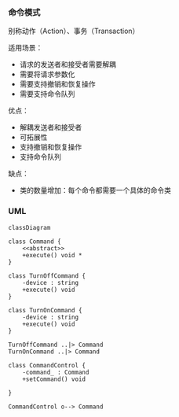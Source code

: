 ### 命令模式

别称动作（Action）、事务（Transaction）

适用场景：
- 请求的发送者和接受者需要解耦
- 需要将请求参数化
- 需要支持撤销和恢复操作
- 需要支持命令队列

优点：
- 解耦发送者和接受者
- 可拓展性
- 支持撤销和恢复操作
- 支持命令队列

缺点：
- 类的数量增加：每个命令都需要一个具体的命令类

### UML

```mermaid
classDiagram

class Command {
    <<abstract>>
    +execute() void *
}

class TurnOffCommand {
    -device : string
    +execute() void
}

class TurnOnCommand {
    -device : string
    +execute() void
}

TurnOffCommand ..|> Command
TurnOnCommand ..|> Command

class CommandControl {
    -command_ : Command
    +setCommand() void

}

CommandControl o--> Command
```